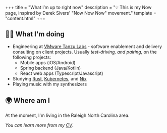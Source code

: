 +++
title = "What I’m up to right now"
description = "💡 This is my Now page, inspired by Derek Sivers' \"Now Now Now\" movement."
template = "content.html"
+++
## 👨‍💻  What I'm doing
- Engineering at [VMware Tanzu Labs](https://tanzu.vmware.com/labs) - software enablement and delivery consulting on client projects. Usually *test-driving, and pairing,* on the following projects:
    - Mobile apps (iOS/Android)
    - Spring backend (Java/Kotlin)
    - React web apps (Typescript/Javascript)
- Studying [Rust](https://www.rust-lang.org/), [Kubernetes](https://kubernetes.io/), and [Nix](https://nixos.org/)
- Playing music with my synthesizers

## 🌍  Where am I
At the moment, I'm living in the Raleigh North Carolina area.

*You can learn more from my [CV](/career/cv.pdf).*